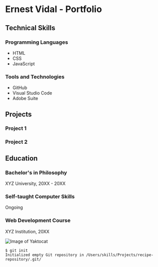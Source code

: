 # Ernest Vidal - Portfolio

## Technical Skills

### Programming Languages
- HTML
- CSS
- JavaScript

### Tools and Technologies
- GitHub
- Visual Studio Code
- Adobe Suite

## Projects

### Project 1

### Project 2

## Education

### Bachelor's in Philosophy
XYZ University, 20XX - 20XX

### Self-taught Computer Skills
Ongoing

### Web Development Course
XYZ Institution, 20XX

![Image of Yaktocat](https://octodex.github.com/images/yaktocat.png)

```
$ git init
Initialized empty Git repository in /Users/skills/Projects/recipe-repository/.git/
```

